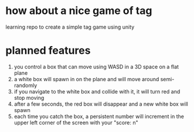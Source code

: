 # how about a nice game of tag
learning repo to create a simple tag game using unity


# planned features

1. you control a box that can move using WASD in a 3D space on a flat plane
2. a white box will spawn in on the plane and will move around semi-randomly 
3. if you navigate to the white box and collide with it, it will turn red and stop moving
4. after a few seconds, the red box will disappear and a new white box will spawn
5. each time you catch the box, a persistent number will increment in the upper left corner of the screen with your "score: n"
